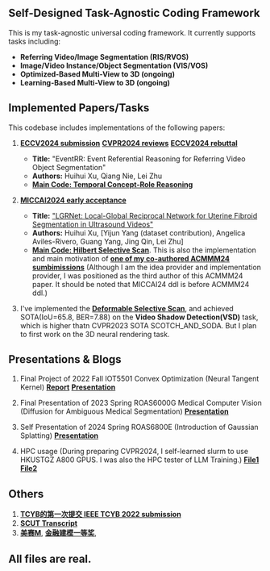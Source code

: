 ## Self-Designed Task-Agnostic Coding Framework

This is my task-agnostic universal coding framework. It currently supports tasks including:

- **Referring Video/Image Segmentation (RIS/RVOS)**
- **Image/Video Instance/Object Segmentation (VIS/VOS)**
- **Optimized-Based Multi-View to 3D (ongoing)**
- **Learning-Based Multi-View to 3D (ongoing)**

## Implemented Papers/Tasks

This codebase includes implementations of the following papers:

1. **[ECCV2024 submission](./readme/EventRR.pdf)**  **[CVPR2024 reviews](./readme/screencapture-openreview-net-forum-2024-04-25-11_37_54.png)**  **[ECCV2024 rebuttal](./readme/eccv_rebuttal.pdf)** 
    - **Title:** "EventRR: Event Referential Reasoning for Referring Video Object Segmentation"
    - **Authors:** Huihui Xu, Qiang Nie, Lei Zhu
    - **[Main Code: Temporal Concept-Role Reasoning](./models/graph/reason_module.py)**

2. **[MICCAI2024 early acceptance](./readme/LGRNet.pdf)**
    - **Title:** ["LGRNet: Local-Global Reciprocal Network for Uterine Fibroid Segmentation in Ultrasound Videos"](https://github.com/bio-mlhui/LGRNet)
    - **Authors:** Huihui Xu, [Yijun Yang (dataset contribution), Angelica Aviles-Rivero, Guang Yang, Jing Qin, Lei Zhu]
    - **[Main Code: Hilbert Selective Scan](./models/encoder/ops/modules/frame_query_ss2d.py#L576)**. This is also the implementation and main motivation of **[one of my co-authored ACMMM24 sumbimissions](./readme/mm1.pdf)** (Although I am the idea provider and implementation provider, I was positioned as the third author of this ACMMM24 paper. It should be noted that MICCAI24 ddl is before ACMMM24 ddl.)

3. I've implemented the **[Deformable Selective Scan](./models/encoder/ops/modules/deform_selective_scan_mamba_scan.py)**, and achieved SOTA(IoU=65.8, BER=7.88) on the **Video Shadow Detection(VSD)** task, which is higher thatn CVPR2023 SOTA SCOTCH_AND_SODA. But I plan to first work on the 3D neural rendering task.

## Presentations & Blogs

1. Final Project of 2022 Fall IOT5501 Convex Optimization (Neural Tangent Kernel) **[Report](./readme/ntk_report.pdf)**  **[Presentation](./readme/ntk_pre.pdf)** 

2. Final Presentation of 2023 Spring ROAS6000G Medical Computer Vision (Diffusion for Ambiguous Medical Segmentation) **[Presentation](./readme/ROAS6000G_Presentation.pdf)** 

3. Self Presentation of 2024 Spring ROAS6800E (Introduction of Gaussian Splatting) **[Presentation](./readme/haosen_gs.pdf)**

4. HPC usage (During preparing CVPR2024, I self-learned slurm to use HKUSTGZ A800 GPUS. I was also the HPC tester of LLM Training.) **[File1](./readme/hpc.pdf)** **[File2](./readme/hpc_v2.pdf)**

## Others
1. **[TCYB的第一次提交 IEEE TCYB 2022 submission](./readme/tcyb.pdf)**
2. **[SCUT Transcript](./readme/transcript.pdf)**
3. **[美赛M](./readme/meri2.pdf)**, **[金融建模一等奖](./readme/first_math.pdf)**, 

## All files are real.


